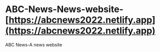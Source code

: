 # ABC-News-News-website- [https://abcnews2022.netlify.app](https://abcnews2022.netlify.app)
ABC News-A news website 

